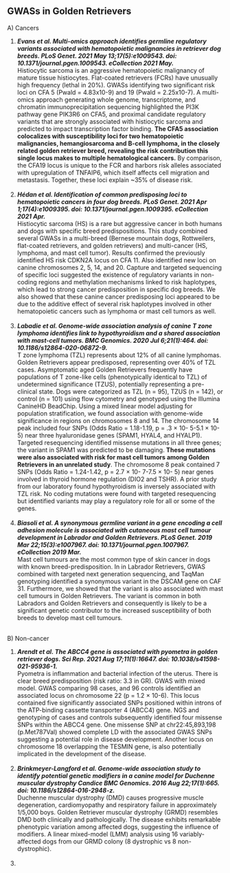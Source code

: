 ## GWASs in Golden Retrievers


A) Cancers

1.  ***Evans et al. Multi-omics approach identifies germline regulatory variants associated with hematopoietic malignancies in retriever dog breeds. PLoS Genet. 2021 May 13;17(5):e1009543. doi: 10.1371/journal.pgen.1009543. eCollection 2021 May.*** <br>
Histiocytic sarcoma is an aggressive hematopoietic malignancy of mature tissue histiocytes. Flat-coated retrievers (FCRs) have unusually high frequency (lethal in 20%). GWASs identifying two significant risk loci on CFA 5 (Pwald = 4.83x10-9) and 19 (Pwald = 2.25x10-7). A multi-omics approach generating whole genome, transcriptome, and chromatin immunoprecipitation sequencing highlighted the PI3K pathway gene PIK3R6 on CFA5, and proximal candidate regulatory variants that are strongly associated with histiocytic sarcoma and predicted to impact transcription factor binding. **The CFA5 association colocalizes with susceptibility loci for two hematopoietic malignancies, hemangiosarcoma and B-cell lymphoma, in the closely related golden retriever breed, revealing the risk contribution this single locus makes to multiple hematological cancers.** By comparison, the CFA19 locus is unique to the FCR and harbors risk alleles associated with upregulation of TNFAIP6, which itself affects cell migration and metastasis. Together, these loci explain ~35% of disease risk. <br> <br>
2.  ***Hédan et al. Identification of common predisposing loci to hematopoietic cancers in four dog breeds. PLoS Genet. 2021 Apr 1;17(4):e1009395. doi: 10.1371/journal.pgen.1009395. eCollection 2021 Apr.*** <br>
Histiocytic sarcoma (HS) is a rare but aggressive cancer in both humans and dogs with specific breed predispositions. This study combined several GWASs in a multi-breed (Bernese mountain dogs, Rottweilers, flat-coated retrievers, and golden retrievers) and multi-cancer (HS, lymphoma, and mast cell tumor). Results confirmed the previously identified HS risk CDKN2A locus on CFA 11.  Also identified new loci on canine chromosomes 2, 5, 14, and 20. Capture and targeted sequencing of specific loci suggested the existence of regulatory variants in non-coding regions and methylation mechanisms linked to risk haplotypes, which lead to strong cancer predisposition in specific dog breeds. We also showed that these canine cancer predisposing loci appeared to be due to the additive effect of several risk haplotypes involved in other hematopoietic cancers such as lymphoma or mast cell tumors as well. <br> <br>
3.  ***Labadie et al. Genome-wide association analysis of canine T zone lymphoma identifies link to hypothyroidism and a shared association with mast-cell tumors. BMC Genomics. 2020 Jul 6;21(1):464. doi: 10.1186/s12864-020-06872-9.*** <br>
T zone lymphoma (TZL) represents about 12% of all canine lymphomas. Golden Retrievers appear predisposed, representing over 40% of TZL cases. Asymptomatic aged Golden Retrievers frequently have populations of T zone-like cells (phenotypically identical to TZL) of undetermined significance (TZUS), potentially representing a pre-clinical state. Dogs were categorized as TZL (n = 95), TZUS (n = 142), or control (n = 101) using flow cytometry and genotyped using the Illumina CanineHD BeadChip. Using a mixed linear model adjusting for population stratification, we found association with genome-wide significance in regions on chromosomes 8 and 14. The chromosome 14 peak included four SNPs (Odds Ratio = 1.18-1.19, p = .3 × 10- 5-5.1 × 10- 5) near three hyaluronidase genes (SPAM1, HYAL4, and HYALP1). Targeted resequencing identified missense mutations in all three genes; the variant in SPAM1 was predicted to be damaging. **These mutations were also associated with risk for mast cell tumors among Golden Retrievers in an unrelated study**. The chromosome 8 peak contained 7 SNPs (Odds Ratio = 1.24-1.42, p = 2.7 × 10- 7-7.5 × 10- 5) near genes involved in thyroid hormone regulation (DIO2 and TSHR). A prior study from our laboratory found hypothyroidism is inversely associated with TZL risk. No coding mutations were found with targeted resequencing but identified variants may play a regulatory role for all or some of the genes. <br> <br>
4.  ***Biasoli et al. A synonymous germline variant in a gene encoding a cell adhesion molecule is associated with cutaneous mast cell tumour development in Labrador and Golden Retrievers. PLoS Genet. 2019 Mar 22;15(3):e1007967. doi: 10.1371/journal.pgen.1007967. eCollection 2019 Mar.*** <br>
Mast cell tumours are the most common type of skin cancer in dogs with known breed-predisposition. In in Labrador Retrievers, GWAS combined with targeted next generation sequencing, and TaqMan genotyping identified a synonymous variant in the DSCAM gene on CAF 31. Furthermore, we showed that the variant is also associated with mast cell tumours in Golden Retrievers. The variant is common in both Labradors and Golden Retrievers and consequently is likely to be a significant genetic contributor to the increased susceptibility of both breeds to develop mast cell tumours. <br> <br>



B) Non-cancer

1.  ***Arendt et al. The ABCC4 gene is associated with pyometra in golden retriever dogs. Sci Rep. 2021 Aug 17;11(1):16647. doi: 10.1038/s41598-021-95936-1.*** <br>
Pyometra is inflammation and bacterial infection of the uterus. There is clear breed predisposition (risk ratio: 3.3 in GR). GWAS with mixed model. GWAS comparing 98 cases, and 96 controls identified an associated locus on chromosome 22 (p = 1.2 × 10-6). This locus contained five significantly associated SNPs positioned within introns of the ATP-binding cassette transporter 4 (ABCC4) gene. NGS and genotyping of cases and controls subsequently identified four missense SNPs within the ABCC4 gene. One missense SNP at chr22:45,893,198 (p.Met787Val) showed complete LD with the associated GWAS SNPs suggesting a potential role in disease development. Another locus on chromosome 18 overlapping the TESMIN gene, is also potentially implicated in the development of the disease. <br> <br>
2.  ***Brinkmeyer-Langford et al. Genome-wide association study to identify potential genetic modifiers in a canine model for Duchenne muscular dystrophy
Candice BMC Genomics. 2016 Aug 22;17(1):665. doi: 10.1186/s12864-016-2948-z.*** <br>
Duchenne muscular dystrophy (DMD) causes progressive muscle degeneration, cardiomyopathy and respiratory failure in approximately 1/5,000 boys. Golden Retriever muscular dystrophy (GRMD) resembles DMD both clinically and pathologically. The disease exhibits remarkable phenotypic variation among affected dogs, suggesting the influence of modifiers. A linear mixed-model (LMM) analysis using 16 variably-affected dogs from our GRMD colony (8 dystrophic vs 8 non-dystrophic).  <br> <br>
3.  


